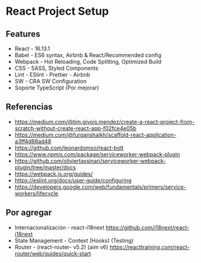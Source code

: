 # React Project Setup

## Features

- React - 16.13.1
- Babel - ES6 syntax, Airbnb & React/Recommended config
- Webpack - Hot Reloading, Code Splitting, Optimized Build
- CSS - SASS, Styled Components
- Lint - ESlint - Prettier - Airbnb
- SW - CRA SW Configuration
- Soporte TypeScript (Por mejorar)

## Referencias

- <https://medium.com/@tim.givois.mendez/create-a-react-project-from-scratch-without-create-react-app-f02fce4e05b>
- <https://medium.com/@furqanshaikh/scaffold-react-application-a3ff4d88ad48>
- <https://github.com/leonardomso/react-bolt>
- <https://www.npmjs.com/package/serviceworker-webpack-plugin>
- <https://github.com/oliviertassinari/serviceworker-webpack-plugin/tree/master/docs>
- <https://webpack.js.org/guides/>
- <https://eslint.org/docs/user-guide/configuring>
- <https://developers.google.com/web/fundamentals/primers/service-workers/lifecycle>

## Por agregar

- Internacionalización - react-i18next <https://github.com/i18next/react-i18next>
- State Management - Context (Hooks) (Testing)
- Router - (react-router- v5.2) (aim v6) <https://reacttraining.com/react-router/web/guides/quick-start>
